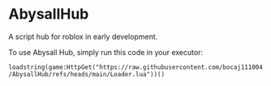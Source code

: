 # AbysallHub
A script hub for roblox in early development.

To use Abysall Hub, simply run this code in your executor:

```loadstring(game:HttpGet("https://raw.githubusercontent.com/bocaj111004/AbysallHub/refs/heads/main/Loader.lua"))()```
